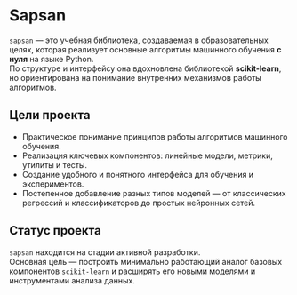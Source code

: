 # Sapsan

`sapsan` — это учебная библиотека, создаваемая в образовательных целях, которая реализует основные алгоритмы машинного обучения **с нуля** на языке Python.  
По структуре и интерфейсу она вдохновлена библиотекой **scikit-learn**, но ориентирована на понимание внутренних механизмов работы алгоритмов.

## Цели проекта

- Практическое понимание принципов работы алгоритмов машинного обучения.  
- Реализация ключевых компонентов: линейные модели, метрики, утилиты и тесты.  
- Создание удобного и понятного интерфейса для обучения и экспериментов.  
- Постепенное добавление разных типов моделей — от классических регрессий и классификаторов до простых нейронных сетей.

## Статус проекта

`sapsan` находится на стадии активной разработки.  
Основная цель — построить минимально работающий аналог базовых компонентов `scikit-learn` и расширять его новыми моделями и инструментами анализа данных.
